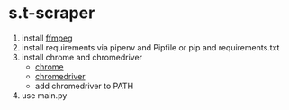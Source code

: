 # s.t-scraper

1. install [ffmpeg](https://ffmpeg.org)
2. install requirements via pipenv and Pipfile or pip and requirements.txt
3. install chrome and chromedriver
    - [chrome](https://www.google.com/chrome/)
    - [chromedriver](https://sites.google.com/chromium.org/driver/)
    - add chromedriver to PATH
4. use main.py